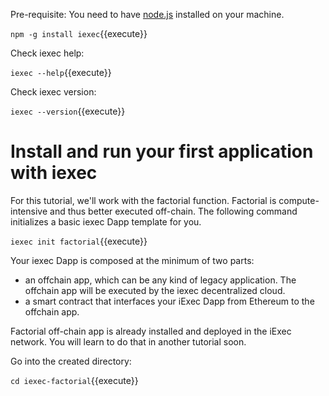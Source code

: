 



Pre-requisite: You need to have [node.js](https://nodejs.org/en/) installed on your machine.

`npm -g install iexec`{{execute}}

Check iexec help:

`iexec --help`{{execute}}

Check iexec version:

`iexec --version`{{execute}}



# Install and run your first application with iexec


 For this tutorial, we'll work with the factorial function.
 Factorial is compute-intensive and thus  better executed off-chain.
 The following command initializes a basic iexec Dapp template for you.

`iexec init factorial`{{execute}}


Your iexec Dapp is composed at the minimum of two parts:

* an offchain app, which can be any kind of legacy application. The offchain app will be executed by the iexec decentralized cloud.
* a smart contract that interfaces your iExec Dapp from Ethereum to the offchain app.


Factorial off-chain app is already installed and deployed in the iExec network.
You will learn to do that in another tutorial soon.

Go into the created directory:

`cd iexec-factorial`{{execute}}
